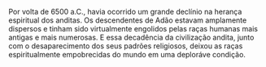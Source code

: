 ﻿Por volta de 6500 a.C., havia ocorrido um grande declínio na herança espiritual dos anditas. Os descendentes de Adão estavam amplamente dispersos e tinham sido virtualmente engolidos pelas raças humanas mais antigas e mais numerosas. E essa decadência da civilização andita, junto com o desaparecimento dos seus padrões religiosos, deixou as raças espiritualmente empobrecidas do mundo em uma deploráve condição.